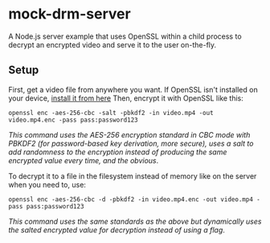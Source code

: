 # mock-drm-server
A Node.js server example that uses OpenSSL within a child process to decrypt an encrypted video and serve it to the user on-the-fly.

## Setup
First, get a video file from anywhere you want. If OpenSSL isn't installed on your device, [install it from here](https://github.com/openssl/openssl)
Then, encrypt it with OpenSSL like this: 

```shell
openssl enc -aes-256-cbc -salt -pbkdf2 -in video.mp4 -out video.mp4.enc -pass pass:password123
```
*This command uses the AES-256 encryption standard in CBC mode with PBKDF2 (for password-based key derivation, more secure), 
uses a salt to add randomness to the encryption instead of producing the same encrypted value every time, and the obvious*.

To decrypt it to a file in the filesystem instead of memory like on the server when you need to, use:

```shell
openssl enc -aes-256-cbc -d -pbkdf2 -in video.mp4.enc -out video.mp4 -pass pass:password123
```
*This command uses the same standards as the above but dynamically uses the salted encrypted value for decryption instead of using a flag*.

